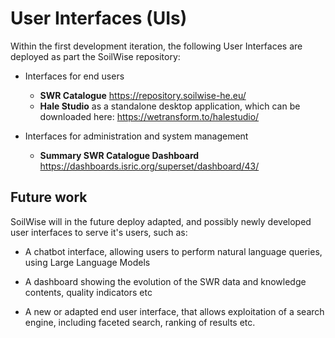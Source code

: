 # User Interfaces (UIs)

Within the first development iteration, the following User Interfaces are deployed as part the SoilWise repository:

- Interfaces for end users
    - **SWR Catalogue** <https://repository.soilwise-he.eu/>
    - **Hale Studio** as a standalone desktop application, which can be downloaded here: <https://wetransform.to/halestudio/> 

- Interfaces for administration and system management
    - **Summary SWR Catalogue Dashboard** <https://dashboards.isric.org/superset/dashboard/43/>

## Future work

SoilWise will in the future deploy adapted, and possibly newly developed user interfaces to serve it's users, such as:

- A chatbot interface, allowing users to perform natural language queries, using Large Language Models

- A dashboard showing the evolution of the SWR data and knowledge contents, quality indicators etc

- A new or adapted end user interface, that allows exploitation of a search engine, including faceted search, ranking of results etc.



